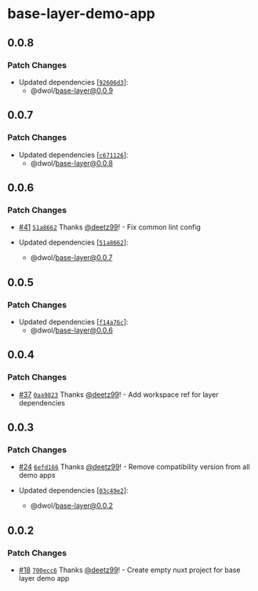 # base-layer-demo-app

## 0.0.8

### Patch Changes

- Updated dependencies [[`92606d3`](https://github.com/deetz99/nuxt-layers-monorepo/commit/92606d315cc6dbcb99d1c12e039c09415f687e93)]:
  - @dwol/base-layer@0.0.9

## 0.0.7

### Patch Changes

- Updated dependencies [[`c671126`](https://github.com/deetz99/nuxt-layers-monorepo/commit/c671126186a281ae1d335417265c8e3a98cc2a5d)]:
  - @dwol/base-layer@0.0.8

## 0.0.6

### Patch Changes

- [#41](https://github.com/deetz99/nuxt-layers-monorepo/pull/41) [`51a8662`](https://github.com/deetz99/nuxt-layers-monorepo/commit/51a866279374fa834309f1d7f1cf21283325015e) Thanks [@deetz99](https://github.com/deetz99)! - Fix common lint config

- Updated dependencies [[`51a8662`](https://github.com/deetz99/nuxt-layers-monorepo/commit/51a866279374fa834309f1d7f1cf21283325015e)]:
  - @dwol/base-layer@0.0.7

## 0.0.5

### Patch Changes

- Updated dependencies [[`f14a76c`](https://github.com/deetz99/nuxt-layers-monorepo/commit/f14a76cfc3a01dfe61853674861b934fb84b47bb)]:
  - @dwol/base-layer@0.0.6

## 0.0.4

### Patch Changes

- [#37](https://github.com/deetz99/nuxt-layers-monorepo/pull/37) [`0aa9823`](https://github.com/deetz99/nuxt-layers-monorepo/commit/0aa9823cdd3fc64dedd3f97f7c1a2430fc47a698) Thanks [@deetz99](https://github.com/deetz99)! - Add workspace ref for layer dependencies

## 0.0.3

### Patch Changes

- [#24](https://github.com/deetz99/nuxt-layers-monorepo/pull/24) [`6efd166`](https://github.com/deetz99/nuxt-layers-monorepo/commit/6efd1669538c331f992881102d4cd5385f0af808) Thanks [@deetz99](https://github.com/deetz99)! - Remove compatibility version from all demo apps

- Updated dependencies [[`03c49e2`](https://github.com/deetz99/nuxt-layers-monorepo/commit/03c49e26d8ab3dbd3b5665d1854d3e1d6e98bf5a)]:
  - @dwol/base-layer@0.0.2

## 0.0.2

### Patch Changes

- [#18](https://github.com/deetz99/nuxt-layers-monorepo/pull/18) [`700ecc6`](https://github.com/deetz99/nuxt-layers-monorepo/commit/700ecc629a5aee3975e769219f52969672ea9fe3) Thanks [@deetz99](https://github.com/deetz99)! - Create empty nuxt project for base layer demo app
